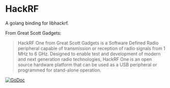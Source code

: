 # HackRF
A golang binding for libhackrf.

From Great Scott Gadgets:
 > HackRF One from Great Scott Gadgets is a Software Defined Radio peripheral capable of transmission or reception of radio signals from 1 MHz to 6 GHz. Designed to enable test and development of modern and next generation radio technologies, HackRF One is an open source hardware platform that can be used as a USB peripheral or programmed for stand-alone operation.
 
[![GoDoc](https://godoc.org/github.com/bemasher/hackrf?status.svg)](https://godoc.org/github.com/bemasher/hackrf)